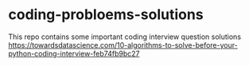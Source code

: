 # coding-probloems-solutions
This repo contains some important coding interview question solutions
https://towardsdatascience.com/10-algorithms-to-solve-before-your-python-coding-interview-feb74fb9bc27
